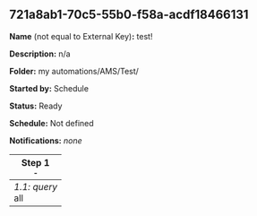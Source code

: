 ## 721a8ab1-70c5-55b0-f58a-acdf18466131

**Name** (not equal to External Key)**:** test!

**Description:** n/a

**Folder:** my automations/AMS/Test/

**Started by:** Schedule

**Status:** Ready

**Schedule:** Not defined

**Notifications:** _none_


| Step 1<br>_<small>-</small>_ |
| --- |
| _1.1: query_<br>all |
